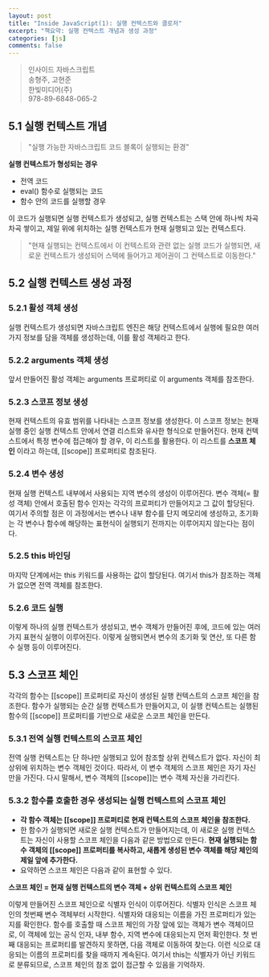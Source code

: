 ```yaml
---
layout: post
title: "Inside JavaScript(1): 실행 컨텍스트와 클로저"
excerpt: "책요약: 실행 컨텍스트 개념과 생성 과정"
categories: [js]
comments: false
---
```


> 인사이드 자바스크립트  
> 송형주, 고현준  
> 한빛미디어(주)  
> 978-89-6848-065-2  

## 5.1 실행 컨텍스트 개념

> "실행 가능한 자바스크립트 코드 블록이 실행되는 환경"

**실행 컨텍스트가 형성되는 경우**
- 전역 코드
- eval() 함수로 실행되는 코드
- 함수 안의 코드를 실행할 경우

이 코드가 실행되면 실행 컨텍스트가 생성되고,
실행 컨텍스트는 스택 안에 하나씩 차곡차곡 쌓이고,
제일 위에 위치하는 실행 컨텍스트가 현재 실행되고 있는 컨텍스트다.

> "현재 실행되는 컨텍스트에서 이 컨텍스트와 관련 없는 실행 코드가 실행되면,
새로운 컨텍스트가 생성되어 스택에 들어가고 제어권이 그 컨텍스트로 이동한다."

## 5.2 실행 컨텍스트 생성 과정

### 5.2.1 활성 객체 생성
실행 컨텍스트가 생성되면 자바스크립트 엔진은 해당 컨텍스트에서 실행에 필요한
여러 가지 정보를 담을 객체를 생성하는데, 이를 활성 객체라고 한다.

### 5.2.2 arguments 객체 생성
앞서 만들어진 활성 객체는 arguments 프로퍼티로 이 arguments 객체를 참조한다.

### 5.2.3 스코프 정보 생성
현재 컨텍스트의 유효 범위를 나타내는 스코프 정보를 생성한다. 이 스코프 정보는
현재 실행 중인 실행 컨텍스트 안에서 연결 리스트와 유사한 형식으로 만들어진다.
현재 컨텍스트에서 특정 변수에 접근해야 할 경우, 이 리스트를 활용한다. 이 리스트를
**스코프 체인** 이라고 하는데, [[scope]] 프로퍼티로 참조된다.

### 5.2.4 변수 생성
현재 실행 컨텍스트 내부에서 사용되는 지역 변수의 생성이 이루어진다. 변수 객체(= 활성 객체)
안에서 호출된 함수 인자는 각각의 프로퍼티가 만들어지고 그 값이 할당된다.  
여기서 주의할 점은 이 과정에서는 변수나 내부 함수를 단지 메모리에 생성하고,
초기화는 각 변수나 함수에 해당하는 표현식이 실행되기 전까지는 이루어지지 않는다는
점이다.

### 5.2.5 this 바인딩
마지막 단계에서는 this 키워드를 사용하는 값이 할당된다.
여기서 this가 참조하는 객체가 없으면 전역 객체를 참조한다.

### 5.2.6 코드 실행
이렇게 하나의 실행 컨텍스트가 생성되고, 변수 객체가 만들어진 후에, 코드에 있는
여러 가지 표현식 실행이 이루어진다. 이렇게 실행되면서 변수의 초기화 및 연산,
또 다른 함수 실행 등이 이루어진다.

## 5.3 스코프 체인
각각의 함수는 [[scope]] 프로퍼티로 자신이 생성된 실행 컨텍스트의 스코프 체인을
참조한다. 함수가 실행되는 순간 실행 컨텍스트가 만들어지고, 이 실행 컨텍스트는 실행된
함수의 [[scope]] 프로퍼티를 기반으로 새로운 스코프 체인을 만든다.

### 5.3.1 전역 실행 컨텍스트의 스코프 체인
전역 실행 컨텍스트는 단 하나만 실행되고 있어 참조할 상위 컨텍스트가 없다. 자신이
최상위에 위치하는 변수 객체인 것이다. 따라서, 이 변수 객체의 스코프 체인은 자기
자신만을 가진다. 다시 말해서, 변수 객체의 [[scope]]는 변수 객체 자신을 가리킨다.

### 5.3.2 함수를 호출한 경우 생성되는 실행 컨텍스트의 스코프 체인
- **각 함수 객체는 [[scope]] 프로퍼티로 현재 컨텍스트의 스코프 체인을 참조한다.**
- 한 함수가 실행되면 새로운 실행 컨텍스트가 만들어지는데, 이 새로운 실행 컨텍스트는
자신이 사용할 스코프 체인을 다음과 같은 방법으로 만든다. **현재 실행되는 함수 객체의
 [[scope]] 프로퍼티를 복사하고, 새롭게 생성된 변수 객체를 해당 체인의 제일 앞에 추가한다.**
- 요약하면 스코프 체인은 다음과 같이 표현할 수 있다.

**스코프 체인 = 현재 실행 컨텍스트의 변수 객체 + 상위 컨텍스트의 스코프 체인**

이렇게 만들어진 스코프 체인으로 식별자 인식이 이루어진다. 식별자 인식은 스코프 체인의
첫번째 변수 객체부터 시작한다. 식별자와 대응되는 이름을 가진 프로퍼티가 있는지를 확인한다.
함수를 호출할 때 스코프 체인의 가장 앞에 있는 객체가 변수 객체이므로, 이 객체에
있는 공식 인자, 내부 함수, 지역 변수에 대응되는지 먼저 확인한다. 첫 번째 대응되는
프로퍼티를 발견하지 못하면, 다음 객체로 이동하여 찾는다. 이런 식으로 대응되는 이름의
프로퍼티를 찾을 때까지 계속된다. 여기서 this는 식별자가 아닌 키워드로 분류되므로,
스코프 체인의 참조 없이 접근할 수 있음을 기억하자.
